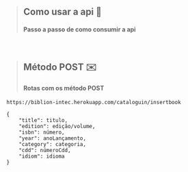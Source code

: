 > ## Como usar a api 🤔
> #### Passo a passo de como consumir a api

<br>

> ## Método POST ✉️
> #### Rotas com os método POST


``` 
https://biblion-intec.herokuapp.com/cataloguin/insertbook

{
    "title": titulo,
    "edition": edição/volume,
    "isbn": número,
    "year": anoLançamento,
    "category": categoria,
    "cdd": númeroCdd,
    "idiom": idioma
}
```
